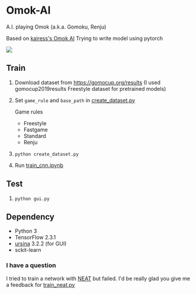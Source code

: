# Omok-AI

A.I. playing Omok (a.k.a. Gomoku, Renju)

Based on [kairess's Omok AI](https://github.com/kairess/omok-ai)
Trying to write model using pytorch

![](result.png)

## Train

1. Download dataset from https://gomocup.org/results (I used gomocup2019results Freestyle dataset for pretrained models)
2. Set `game_rule` and `base_path` in [create_dataset.py](create_dataset.py)

    Game rules
    - Freestyle
    - Fastgame
    - Standard
    - Renju

3. `python create_dataset.py`
4. Run [train_cnn.ipynb](train_cnn.ipynb)

## Test

1. `python gui.py`

## Dependency

- Python 3
- TensorFlow 2.3.1
- [ursina](https://github.com/pokepetter/ursina/) 3.2.2 (for GUI)
- sckit-learn

### I have a question

I tried to train a network with [NEAT](https://github.com/CodeReclaimers/neat-python/) but failed. I'd be really glad you give me a feedback for [train_neat.py](train_neat.py)